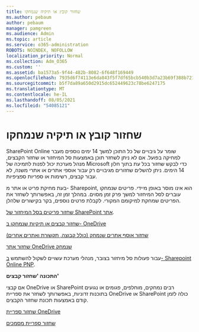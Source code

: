 ```yaml
---
title: שחזור קובץ או תיקיה שנמחקו
ms.author: pebaum
author: pebaum
manager: pamgreen
ms.audience: Admin
ms.topic: article
ms.service: o365-administration
ROBOTS: NOINDEX, NOFOLLOW
localization_priority: Normal
ms.collection: Adm_O365
ms.custom: ''
ms.assetid: ba1573a5-9f44-482b-8082-6f648f169449
ms.openlocfilehash: 7935d6f74113e6da843f5f7df65bcb540b3d7a23b69f388b721fd778f4ff7a0f
ms.sourcegitcommit: b5f7da89a650d2915dc652449623c78be6247175
ms.translationtype: MT
ms.contentlocale: he-IL
ms.lasthandoff: 08/05/2021
ms.locfileid: "54085121"
---
```

# <a name="restore-a-deleted-file-or-folder"></a>שחזור קובץ או תיקיה שנמחקו

SharePoint Online שומר על גיבויים של כל התוכן למשך 14 ימים נוספים מעבר למחיקה בפועל. אם לא ניתן לשחזר תוכן באמצעות סל המיחזור או שחזור הקבצים, מנהל מערכת יכול לפנות לתמיכה של Microsoft כדי לבקש שחזור בכל עת בתוך חלון 14 הימים. ניתן להשלים שחזורים מגיבויים רק עבור אוספי אתרים או אתרי משנה, לא עבור קבצים, רשימות או ספריות ספציפיות.

בעת מחיקת פריט או אתר מ- Sharepoint, הוא אינו מוסר באופן מיידי. פריטים שנמחקו עוברים לסל המיחזור למשך פרק זמן מסוים. במהלך זמן זה, באפשרותך לשחזר את הפריטים שמחקת למיקומם המקורי. לקבלת פרטים נוספים, בקר בקישורים שלהלן.

[שחזור פריטים בסל המיחזור של SharePoint אתר](https://support.microsoft.com/office/restore-items-in-the-recycle-bin-that-were-deleted-from-sharepoint-or-teams-6df466b6-55f2-4898-8d6e-c0dff851a0be).

[שחזור קבצים או תיקיות שנמחקו ב- OneDrive](https://support.office.com/article/Restore-deleted-files-or-folders-in-OneDrive-949ada80-0026-4db3-a953-c99083e6a84f)

[שחזור אוסף אתרים שנמחק (כולל קבוצה, תקשורת ואתרים אחרים)](https://docs.microsoft.com/sharepoint/restore-deleted-site-collection)

[שחזור אתר OneDrive שנמחק](https://docs.microsoft.com/onedrive/restore-deleted-onedrive)

עבור פעולות סל מיחזור בצובר, מנהלי מערכת עשויים לשקול להשתמש [ב- Sharepoint Online PNP](https://docs.microsoft.com/powershell/sharepoint/sharepoint-pnp/sharepoint-pnp-cmdlets?view=sharepoint-ps).

**התכונה 'שחזור קבצים'**

אם קבצי OneDrive או SharePoint רבים נמחקים, מוחלפים, פגומים או נגועים בתוכנות זדוניות, באפשרותך לשחזר את ספריית OneDrive או SharePoint כולה לזמן קודם באמצעות תכונת שחזור הקבצים.

[שחזור ספריית OneDrive](https://support.office.com/article/restore-your-onedrive-fa231298-759d-41cf-bcd0-25ac53eb8a15)

[שחזור ספריית מסמכים](https://support.office.com/article/restore-a-document-library-317791c3-8bd0-4dfd-8254-3ca90883d39a)

